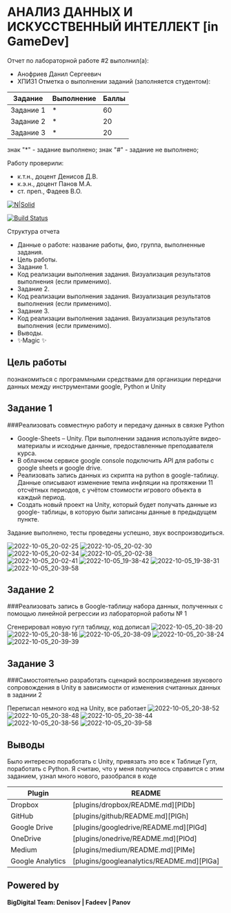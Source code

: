 # АНАЛИЗ ДАННЫХ И ИСКУССТВЕННЫЙ ИНТЕЛЛЕКТ [in GameDev]
Отчет по лабораторной работе #2 выполнил(а):
- Анофриев Данил Сергеевич
- ХПИ31
Отметка о выполнении заданий (заполняется студентом):

| Задание | Выполнение | Баллы |
| ------ | ------ | ------ |
| Задание 1 | * | 60 |
| Задание 2 | * | 20 |
| Задание 3 | * | 20 |

знак "*" - задание выполнено; знак "#" - задание не выполнено;

Работу проверили:
- к.т.н., доцент Денисов Д.В.
- к.э.н., доцент Панов М.А.
- ст. преп., Фадеев В.О.

[![N|Solid](https://cldup.com/dTxpPi9lDf.thumb.png)](https://nodesource.com/products/nsolid)

[![Build Status](https://travis-ci.org/joemccann/dillinger.svg?branch=master)](https://travis-ci.org/joemccann/dillinger)

Структура отчета

- Данные о работе: название работы, фио, группа, выполненные задания.
- Цель работы.
- Задание 1.
- Код реализации выполнения задания. Визуализация результатов выполнения (если применимо).
- Задание 2.
- Код реализации выполнения задания. Визуализация результатов выполнения (если применимо).
- Задание 3.
- Код реализации выполнения задания. Визуализация результатов выполнения (если применимо).
- Выводы.
- ✨Magic ✨

## Цель работы
познакомиться с программными средствами для организции
передачи данных между инструментами google, Python и Unity

## Задание 1
###Реализовать совместную работу и передачу данных в связке Python
- Google-Sheets – Unity. При выполнении задания используйте видео-материалы и
исходные данные, предоставленные преподавателя курса.
- В облачном сервисе google console подключить API для работы с google
sheets и google drive.
- Реализовать запись данных из скрипта на python в google-таблицу. Данные
описывают изменение темпа инфляции на протяжении 11 отсчётных периодов, с
учётом стоимости игрового объекта в каждый период.
- Создать новый проект на Unity, который будет получать данные из google-
таблицы, в которую были записаны данные в предыдущем пункте.

Задание выполнено, тесты проведены успешно, звук воспроизводиться.

![2022-10-05_20-02-25](https://user-images.githubusercontent.com/86101819/194130436-d6efd51b-5236-4fe5-b1e3-e53d462f1f40.png)
![2022-10-05_20-02-30](https://user-images.githubusercontent.com/86101819/194130434-e235fbc4-0a80-4aba-9551-4288ae144498.png)
![2022-10-05_20-02-34](https://user-images.githubusercontent.com/86101819/194130430-52c23caa-a7f6-49a2-9c60-18e9540cba36.png)
![2022-10-05_20-02-38](https://user-images.githubusercontent.com/86101819/194130425-1966a3c7-6c1a-44e4-9c9a-523890c3b8e2.png)
![2022-10-05_20-02-41](https://user-images.githubusercontent.com/86101819/194130445-35b8fc31-dea4-44df-804c-b081a7547e70.png)
![2022-10-05_19-38-42](https://user-images.githubusercontent.com/86101819/194130438-c8a08cf4-1682-4fe5-9736-06c70ef52fa4.png)
![2022-10-05_19-38-31](https://user-images.githubusercontent.com/86101819/194130442-3a82b4c0-a08a-4274-8efd-887bcd0ef87d.png)
![2022-10-05_20-39-58](https://user-images.githubusercontent.com/86101819/194130546-e7d4f767-0577-4a28-a7e0-d16aa219fba9.png)


## Задание 2
###Реализовать запись в Google-таблицу набора данных, полученных
с помощью линейной регрессии из лабораторной работы № 1

Сгенерировал новую гугл таблицу, код дописал
![2022-10-05_20-38-20](https://user-images.githubusercontent.com/86101819/194130910-bd1b050b-3430-46bd-9e73-fa8ae1e9abb3.png)
![2022-10-05_20-38-16](https://user-images.githubusercontent.com/86101819/194130918-14fcb880-09ea-4511-863c-bb37a12bbe37.png)
![2022-10-05_20-38-09](https://user-images.githubusercontent.com/86101819/194130925-b0d6c784-f82a-499f-801f-ca817fb80485.png)
![2022-10-05_20-38-24](https://user-images.githubusercontent.com/86101819/194130926-0aec3b8d-5478-4427-a44f-e63ff2c09100.png)
![2022-10-05_20-39-39](https://user-images.githubusercontent.com/86101819/194130996-83260d11-3eeb-413e-88a8-5ca1ccd95eaa.png)


## Задание 3
###Самостоятельно разработать сценарий воспроизведения звукового
сопровождения в Unity в зависимости от изменения считанных данных в задании 2

Переписал немного код на Unity, все работает
![2022-10-05_20-38-52](https://user-images.githubusercontent.com/86101819/194131533-e73b7ec8-4b21-47de-bdd6-bd31edc4bba5.png)
![2022-10-05_20-38-48](https://user-images.githubusercontent.com/86101819/194131538-2a231ea4-3543-4d7c-906e-47e86fac9c55.png)
![2022-10-05_20-38-44](https://user-images.githubusercontent.com/86101819/194131540-e4350563-6709-42ae-9bf6-d0499124920e.png)
![2022-10-05_20-38-56](https://user-images.githubusercontent.com/86101819/194131542-d2a17291-f5d5-4575-855c-e43836122a57.png)
![2022-10-05_20-39-58](https://user-images.githubusercontent.com/86101819/194131562-2c17079f-ea6e-429a-809f-4615e4f186b7.png)


## Выводы
Было интересно поработать с Unity, привязать это все к Таблице Гугл, поработать с Python. Я считаю, что у меня получилось справится с этим заданием, узнал много нового, разобрался в коде

| Plugin | README |
| ------ | ------ |
| Dropbox | [plugins/dropbox/README.md][PlDb] |
| GitHub | [plugins/github/README.md][PlGh] |
| Google Drive | [plugins/googledrive/README.md][PlGd] |
| OneDrive | [plugins/onedrive/README.md][PlOd] |
| Medium | [plugins/medium/README.md][PlMe] |
| Google Analytics | [plugins/googleanalytics/README.md][PlGa] |

## Powered by

**BigDigital Team: Denisov | Fadeev | Panov**
